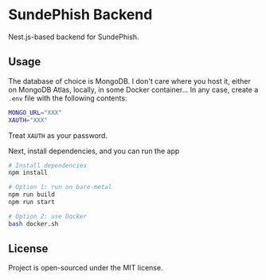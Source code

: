 # SundePhish Backend

Nest.js-based backend for SundePhish.

## Usage

The database of choice is MongoDB. I don't care where you host it, either on MongoDB Atlas, locally, in some Docker container... In any case, create a `.env` file with the following contents:

```bash
MONGO_URL="XXX"
XAUTH="XXX"
```

Treat `XAUTH` as your password.

Next, install dependencies, and you can run the app

```bash
# Install dependencies
npm install

# Option 1: run on bare-metal
npm run build
npm run start

# Option 2: use Docker
bash docker.sh
```

## License

Project is open-sourced under the MIT license.
